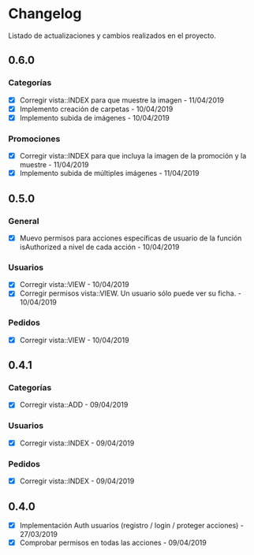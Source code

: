 # Changelog

Listado de actualizaciones y cambios realizados en el proyecto.

## 0.6.0

### Categorías

- [x] Corregir vista::INDEX para que muestre la imagen - 11/04/2019
- [x] Implemento creación de carpetas - 10/04/2019
- [x] Implemento subida de imágenes - 10/04/2019

### Promociones

- [x] Corregir vista::INDEX para que incluya la imagen de la promoción y la muestre - 11/04/2019
- [x] Implemento subida de múltiples imágenes - 11/04/2019

## 0.5.0

### General

- [x] Muevo permisos para acciones específicas de usuario de la función isAuthorized a nivel de cada acción - 10/04/2019

### Usuarios

- [x] Corregir vista::VIEW - 10/04/2019
- [x] Corregir permisos vista::VIEW. Un usuario sólo puede ver su ficha. - 10/04/2019

### Pedidos

- [x] Corregir vista::VIEW - 10/04/2019

## 0.4.1

### Categorías

- [x] Corregir vista::ADD - 09/04/2019

### Usuarios

- [x] Corregir vista::INDEX - 09/04/2019

### Pedidos

- [x] Corregir vista::INDEX - 09/04/2019

## 0.4.0

- [x] Implementación Auth usuarios (registro / login / proteger acciones) - 27/03/2019
- [x] Comprobar permisos en todas las acciones - 09/04/2019